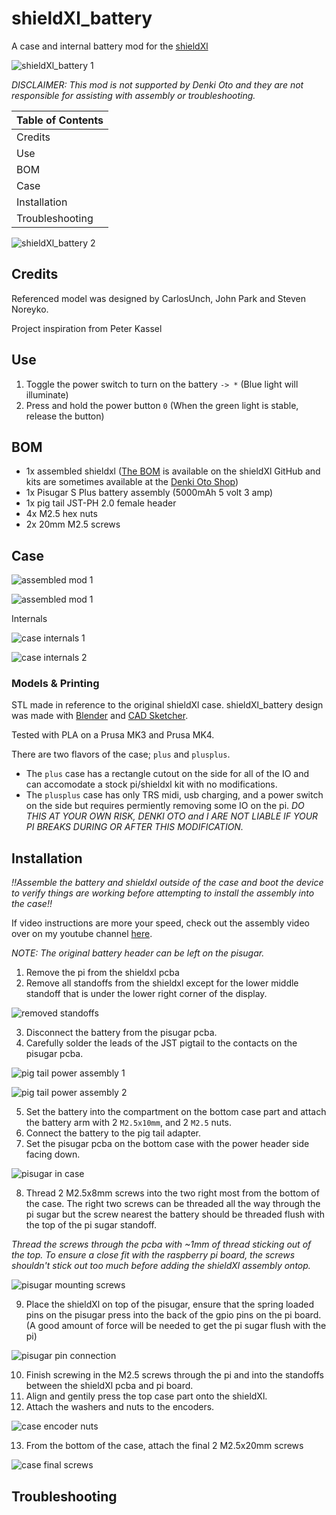 # shieldXl_battery

A case and internal battery mod for the [shieldXl](https://github.com/okyeron/shieldXL/blob/main/LICENSE.txt)

![shieldXl_battery 1](images/.jpg)

*DISCLAIMER: This mod is not supported by Denki Oto and they are not responsible for assisting with assembly or troubleshooting.*

| Table of Contents |
| - |
| Credits |
| Use |
| BOM |
| Case |
| Installation |
| Troubleshooting |

![shieldXl_battery 2](images/.jpg)

## Credits

Referenced model was designed by CarlosUnch, John Park and Steven Noreyko.

Project inspiration from Peter Kassel

## Use

1. Toggle the power switch to turn on the battery `-> *` (Blue light will illuminate)
2. Press and hold the power button `0` (When the green light is stable, release the button)

## BOM

* 1x assembled shieldxl ([The BOM](https://github.com/okyeron/shieldXL/tree/main/bom) is available on the shieldXl GitHub and kits are sometimes available at the [Denki Oto Shop](https://denki-oto.weebly.com/))
* 1x Pisugar S Plus battery assembly (5000mAh 5 volt 3 amp)
* 1x pig tail JST-PH 2.0 female header
* 4x M2.5 hex nuts
* 2x 20mm M2.5 screws

## Case

![assembled mod 1](images/.jpg)

![assembled mod 1](images/.jpg)

Internals

![case internals 1](images/.jpg)

![case internals 2](images/.jpg)

### Models & Printing

STL made in reference to the original shieldXl case. shieldXl_battery design was made with [Blender](https://www.blender.org/) and [CAD Sketcher](https://www.cadsketcher.com/).

Tested with PLA on a Prusa MK3 and Prusa MK4.

There are two flavors of the case; `plus` and `plusplus`.

* The `plus` case has a rectangle cutout on the side for all of the IO and can accomodate a stock pi/shieldxl kit with no modifications.
* The `plusplus` case has only TRS midi, usb charging, and a power switch on the side but requires permiently removing some IO on the pi. *DO THIS AT YOUR OWN RISK, DENKI OTO and I ARE NOT LIABLE IF YOUR PI BREAKS DURING OR AFTER THIS MODIFICATION.*

## Installation

*!!Assemble the battery and shieldxl outside of the case and boot the device to verify things are working before attempting to install the assembly into the case!!*

If video instructions are more your speed, check out the assembly video over on my youtube channel [here]().

*NOTE: The original battery header can be left on the pisugar.*

1. Remove the pi from the shieldxl pcba
2. Remove all standoffs from the shieldxl except for the lower middle standoff that is under the lower right corner of the display.

![removed standoffs](images/.jpg)

3. Disconnect the battery from the pisugar pcba.
4. Carefully solder the leads of the JST pigtail to the contacts on the pisugar pcba.

![pig tail power assembly 1](images/.jpg)

![pig tail power assembly 2](images/.jpg)

5. Set the battery into the compartment on the bottom case part and attach the battery arm with 2 `M2.5x10mm`, and 2 `M2.5` nuts.
6. Connect the battery to the pig tail adapter.
7. Set the pisugar pcba on the bottom case with the power header side facing down.

![pisugar in case](images/.jpg)

8. Thread 2 M2.5x8mm screws into the two right most  from the bottom of the case. The right two screws can be threaded all the way through the pi sugar but the screw nearest the battery should be threaded flush with the top of the pi sugar standoff.

*Thread the screws through the pcba with ~1mm of thread sticking out of the top. To ensure a close fit with the raspberry pi board, the screws shouldn't stick out too much before adding the shieldXl assembly ontop.*

![pisugar mounting screws](images/.jpg)

9. Place the shieldXl on top of the pisugar, ensure that the spring loaded pins on the pisugar press into the back of the gpio pins on the pi board. (A good amount of force will be needed to get the pi sugar flush with the pi)

![pisugar pin connection](images/.jpg)

10. Finish screwing in the M2.5 screws through the pi and into the standoffs between the shieldXl pcba and pi board.
11. Align and gentily press the top case part onto the shieldXl.
12. Attach the washers and nuts to the encoders.

![case encoder nuts](images/.jpg)

13. From the bottom of the case, attach the final 2 M2.5x20mm screws

![case final screws](images/.jpg)

## Troubleshooting